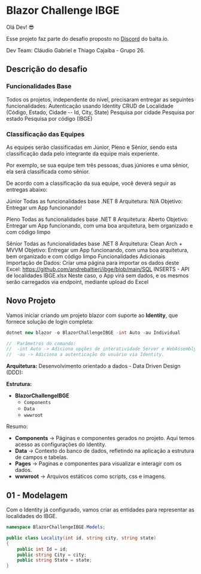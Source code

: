 # Blazor Challenge IBGE

Olá Dev! 😎

Esse projeto faz parte do desafio proposto no [Discord][DiscordBalta] do balta.io.

Dev Team: Cláudio Gabriel e Thiago Cajaíba - Grupo 26.

## Descrição do desafio

### Funcionalidades Base

Todos os projetos, independente do nível, precisaram entregar as seguintes funcionalidades:
Autenticação usando Identity
CRUD de Localidade (Código, Estado, Cidade -- Id, City, State)
Pesquisa por cidade
Pesquisa por estado
Pesquisa por código (IBGE)

### Classificação das Equipes

As equipes serão classificadas em Júnior, Pleno e Sênior, sendo esta classificação dada pelo integrante da equipe mais experiente.

Por exemplo, se sua equipe tem três pessoas, duas júniores e uma sênior, ela será classificada como sênior.

De acordo com a classificação da sua equipe, você deverá seguir as entregas abaixo:

Júnior
Todas as funcionalidades base
.NET 8
Arquitetura: N/A
Objetivo: Entregar um App funcionando!

Pleno
Todas as funcionalidades base
.NET 8
Arquitetura: Aberto
Objetivo: Entregar um App funcionando, com uma boa arquitetura, bem organizado e com código limpo

Sênior
Todas as funcionalidades base
.NET 8
Arquitetura: Clean Arch + MVVM
Objetivo: Entregar um App funcionando, com uma boa arquitetura, bem organizado e com código limpo
Funcionalidades Adicionais
Importação de Dados: Criar uma página para importar os dados deste Excel:
https://github.com/andrebaltieri/ibge/blob/main/SQL INSERTS - API de localidades IBGE.xlsx
Neste caso, o App virá sem dados, e os mesmos serão carregados via endpoint, mediante upload do Excel

## Novo Projeto

Vamos iniciar criando um projeto blazor com suporte ao **Identity**, que fornece solução de login completa:

```csharp
dotnet new blazor -o BlazorChallengeIBGE -int Auto -au Individual

//  Parâmetros do comando:
//  -int Auto -> Adiciona opções de interatividade Server e WebAssembly, gerando 2 projetos na Solution.
//  -au -> Adiciona a autenticação do usuário via Identity.
```

**Arquitetura:** Desenvolvimento orientado a dados - Data Driven Design (DDD):

**Estrutura:**

- **BlazorChallengeIBGE**
  - `Components`
  - `Data`
  - `wwwroot`

Resumo:

- **Components** -> Páginas e componentes gerados no projeto. Aqui temos acesso as configurações do Identity.
- **Data** -> Contexto do banco de dados, refletindo na aplicação a estrutura de campos e tabelas.
- **Pages** -> Paginas e componentes para visualizar e interagir com os dados.
- **wwwroot** -> Arquivos estáticos como scripts, css e imagens.

## 01 - Modelagem

Com o Identity já configurado, vamos criar as entidades para representar as localidades do IBGE.

```csharp
namespace BlazorChallengeIBGE.Models;

public class Locality(int id, string city, string state)
{
    public int Id = id;
    public string City = city;
    public string State = state;
}
```

[DiscordBalta]: https://discord.gg/nnbPDR9d
